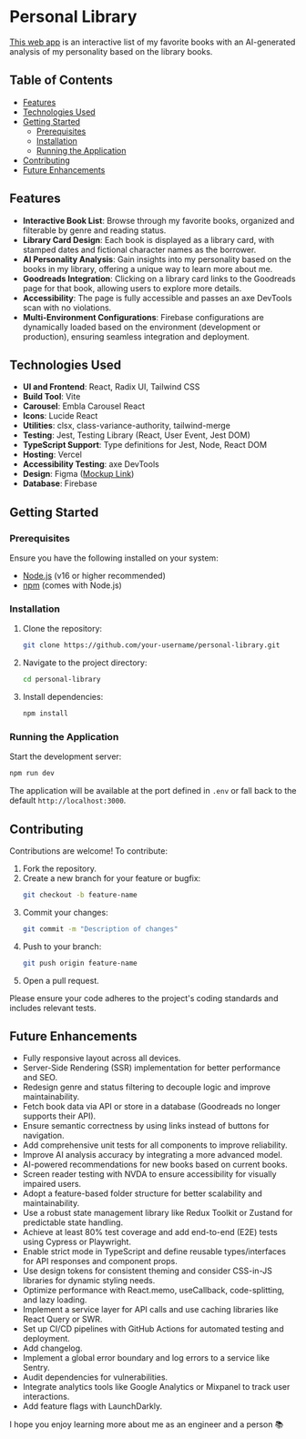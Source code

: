 # Personal Library

[This web app](https://personal-library-rvm5-kvibllwdw-isabelle-nps-projects.vercel.app/) is an interactive list of my favorite books with an AI-generated analysis of my personality based on the library books.

## Table of Contents

- [Features](#features)
- [Technologies Used](#technologies-used)
- [Getting Started](#getting-started)
  - [Prerequisites](#prerequisites)
  - [Installation](#installation)
  - [Running the Application](#running-the-application)
- [Contributing](#contributing)
- [Future Enhancements](#future-enhancements)

## Features

- **Interactive Book List**: Browse through my favorite books, organized and filterable by genre and reading status.
- **Library Card Design**: Each book is displayed as a library card, with stamped dates and fictional character names as the borrower.
- **AI Personality Analysis**: Gain insights into my personality based on the books in my library, offering a unique way to learn more about me.
- **Goodreads Integration**: Clicking on a library card links to the Goodreads page for that book, allowing users to explore more details.
- **Accessibility**: The page is fully accessible and passes an axe DevTools scan with no violations.
- **Multi-Environment Configurations**: Firebase configurations are dynamically loaded based on the environment (development or production), ensuring seamless integration and deployment.

## Technologies Used

- **UI and Frontend**: React, Radix UI, Tailwind CSS
- **Build Tool**: Vite
- **Carousel**: Embla Carousel React
- **Icons**: Lucide React
- **Utilities**: clsx, class-variance-authority, tailwind-merge
- **Testing**: Jest, Testing Library (React, User Event, Jest DOM)
- **TypeScript Support**: Type definitions for Jest, Node, React DOM
- **Hosting**: Vercel
- **Accessibility Testing**: axe DevTools
- **Design**: Figma ([Mockup Link](https://www.figma.com/design/mve6jeokcjEJyzakmuNN4a/Library-Mock-Up?node-id=0-1&t=yrb0pyCtnYjoHgCl-1))
- **Database**: Firebase

## Getting Started

### Prerequisites

Ensure you have the following installed on your system:

- [Node.js](https://nodejs.org/) (v16 or higher recommended)
- [npm](https://www.npmjs.com/) (comes with Node.js)

### Installation

1. Clone the repository:
   ```bash
   git clone https://github.com/your-username/personal-library.git
   ```

2. Navigate to the project directory:
   ```bash
   cd personal-library
   ```

3. Install dependencies:
   ```bash
   npm install
   ```

### Running the Application

Start the development server:
   ```bash
   npm run dev
   ```

The application will be available at the port defined in `.env` or fall back to the default `http://localhost:3000`.

## Contributing

Contributions are welcome! To contribute:

1. Fork the repository.
2. Create a new branch for your feature or bugfix:
   ```bash
   git checkout -b feature-name
   ```
3. Commit your changes:
   ```bash
   git commit -m "Description of changes"
   ```
4. Push to your branch:
   ```bash
   git push origin feature-name
   ```
5. Open a pull request.

Please ensure your code adheres to the project's coding standards and includes relevant tests.


## Future Enhancements

- Fully responsive layout across all devices.
- Server-Side Rendering (SSR) implementation for better performance and SEO.
- Redesign genre and status filtering to decouple logic and improve maintainability.
- Fetch book data via API or store in a database (Goodreads no longer supports their API).
- Ensure semantic correctness by using links instead of buttons for navigation.
- Add comprehensive unit tests for all components to improve reliability.
- Improve AI analysis accuracy by integrating a more advanced model.
- AI-powered recommendations for new books based on current books.
- Screen reader testing with NVDA to ensure accessibility for visually impaired users.
- Adopt a feature-based folder structure for better scalability and maintainability.
- Use a robust state management library like Redux Toolkit or Zustand for predictable state handling.
- Achieve at least 80% test coverage and add end-to-end (E2E) tests using Cypress or Playwright.
- Enable strict mode in TypeScript and define reusable types/interfaces for API responses and component props.
- Use design tokens for consistent theming and consider CSS-in-JS libraries for dynamic styling needs.
- Optimize performance with React.memo, useCallback, code-splitting, and lazy loading.
- Implement a service layer for API calls and use caching libraries like React Query or SWR.
- Set up CI/CD pipelines with GitHub Actions for automated testing and deployment.
- Add changelog.
- Implement a global error boundary and log errors to a service like Sentry.
- Audit dependencies for vulnerabilities.
- Integrate analytics tools like Google Analytics or Mixpanel to track user interactions.
- Add feature flags with LaunchDarkly.

I hope you enjoy learning more about me as an engineer and a person 📚